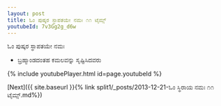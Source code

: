 ```yaml
---
layout: post
title: ಓಂ ಪುಷ್ಕರ ಸ್ಥಾಪತಯೇ ನಮಃ ೧೧ ಟೈಮ್ಸ್
youtubeId: 7v3Gg2g_d6w
---
```

 
 
 ಓಂ ಪುಷ್ಕರ ಸ್ಥಾಪತಯೇ ನಮಃ  
 
 -  ಬ್ರಹ್ಮಾಂಡದಂತಹ ಕಮಲವನ್ನು ಸೃಷ್ಟಿಸಿದವರು 
 
  
 
  
 
 
 
 
 
 


{% include youtubePlayer.html id=page.youtubeId %}
 
[Next]({{ site.baseurl }}{% link  split1/_posts/2013-12-21-ಓಂ ಸ್ಥಿರಾಯ ನಮಃ ೧೧ ಟೈಮ್ಸ್.md%})
 
